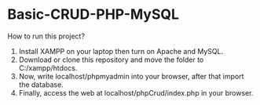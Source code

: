 # Basic-CRUD-PHP-MySQL

How to run this project?
1. Install XAMPP on your laptop then turn on Apache and MySQL.
2. Download or clone this repository and move the folder to C:/xampp/htdocs.
3. Now, write localhost/phpmyadmin into your browser, after that import the database.
4. Finally, access the web at localhost/phpCrud/index.php in your browser.
